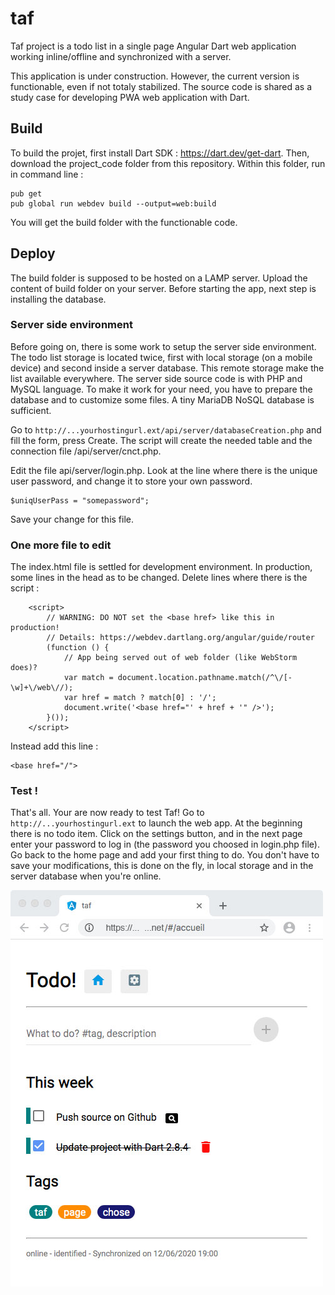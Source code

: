 # taf
Taf project is a todo list in a single page Angular Dart web application working inline/offline and synchronized with a server.

This application is under construction. However, the current version is functionable, even if not totaly stabilized. The source code is shared as a study case for developing PWA web application with Dart.

## Build
To build the projet, first install Dart SDK : <https://dart.dev/get-dart>. Then, download the project_code folder from this repository. Within this folder, run in command line : 
```
pub get
pub global run webdev build --output=web:build
```
You will get the build folder with the functionable code. 

## Deploy
The build folder is supposed to be hosted on a LAMP server. Upload the content of build folder on your server. Before starting the app, next step is installing the database.

### Server side environment
Before going on, there is some work to setup the server side environment. The todo list storage is located twice, first with local storage (on a mobile device) and second inside a server database. This remote storage make the list available everywhere. The server side source code is with PHP and MySQL language. To make it work for your need, you have to prepare the database and to customize some files. A tiny MariaDB NoSQL database is sufficient.

Go to `http://...yourhostingurl.ext/api/server/databaseCreation.php` and fill the form, press Create. The script will create the needed table and the connection file /api/server/cnct.php. 

Edit the file api/server/login.php. Look at the line where there is the unique user password, and change it to store your own password.
```
$uniqUserPass = "somepassword";
```
Save your change for this file.

### One more file to edit
The index.html file is settled for development environment. In production, some lines in the head as to be changed. Delete lines where there is the script : 
```
    <script>
        // WARNING: DO NOT set the <base href> like this in production!
        // Details: https://webdev.dartlang.org/angular/guide/router
        (function () {
            // App being served out of web folder (like WebStorm does)?
            var match = document.location.pathname.match(/^\/[-\w]+\/web\//);
            var href = match ? match[0] : '/';
            document.write('<base href="' + href + '" />');
        }());
    </script>
```
Instead add this line :
```
<base href="/">
```

### Test !
That's all. Your are now ready to test Taf! Go to `http://...yourhostingurl.ext` to launch the web app. At the beginning there is no todo item. Click on the settings button, and in the next page enter your password to log in (the password you choosed in login.php file). Go back to the home page and add your first thing to do. You don't have to save your modifications, this is done on the fly, in local storage and in the server database when you're online.

![Home](capture/home.jpg)

